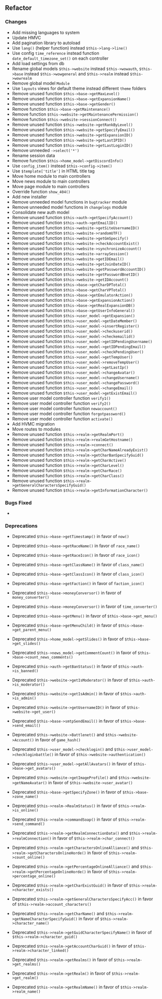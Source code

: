 ## Refactor

### Changes

- Add missing languages to system
- Update HMVC
- Add pagination library to autoload
- Use ``lang()`` (helper function) instead ``$this->lang->line()``
- Use config ``time_reference`` instead function ``date_default_timezone_set()`` on each controller
- Add load settings from db
- Rename global models ``$this->website`` instead ``$this->wowauth``, ``$this->base`` instead ``$this->wowgeneral`` and ``$this->realm`` instead ``$this->wowrealm``
- Remove global model ``Module``
- Use ``layouts`` views for default theme instead different ``theme`` folders
- Remove unused function ``$this->base->getMaxLevel()``
- Remove unused function ``$this->base->getExpansionName()``
- Remove unused function ``$this->base->getGender()``
- Remove function ``$this->base->getMaintenance()``
- Remove function ``$this->website->getMaintenancePermission()``
- Remove function ``$this->website->sessionConnect()``
- Remove unused function ``$this->website->getRankByLevel()``
- Remove unused function ``$this->website->getSpecifyEmail()``
- Remove unused function ``$this->website->getExpansionID()``
- Remove unused function ``$this->website->getLastIPID()``
- Remove unused function ``$this->website->getLastLoginID()``
- Remove unneeded ``->select('*')``
- Rename session data
- Remove function ``$this->home_model->getDiscordInfo()``
- Use ``config_item()`` instead ``$this->config->item()``
- Use ``$template['title']`` in HTML title tag
- Move home module to main controllers
- Move news module to main controllers
- Move page module to main controllers
- Override function ``show_404()``
- Add new installer
- Remove unneeded model functions in ``bugtracker`` module
- Remove unneeded model functions in ``changelogs`` module
- Consolidate new auth model
- Remove unused function ``$this->auth->getSpecifyAccount()``
- Remove unused function ``$this->auth->getEmailID()``
- Remove unused function ``$this->website->getSiteUsernameID()``
- Remove unused function ``$this->website->randomUTF()``
- Remove unused function ``$this->website->getGmSpecify()``
- Remove unused function ``$this->website->checkAccountExist()``
- Remove unused function ``$this->website->synchronizeAccount()``
- Remove unused function ``$this->website->arraySession()``
- Remove unused function ``$this->website->getIDEmail()``
- Remove unused function ``$this->website->getJoinDateID()``
- Remove unused function ``$this->website->getPasswordAccountID()``
- Remove unused function ``$this->website->getPasswordBnetID()``
- Remove unused function ``$this->website->getIDAccount()``
- Remove unused function ``$this->base->getCharDPTotal()``
- Remove unused function ``$this->base->getCharVPTotal()``
- Remove unused function ``$this->base->getEmulatorAction()``
- Remove unused function ``$this->base->getExpansionAction()``
- Remove unused function ``$this->base->getRealExpansionDB()``
- Remove unused function ``$this->base->getUserInfoGeneral()``
- Remove unused function ``$this->user_model->getExpansion()``
- Remove unused function ``$this->user_model->getDateMember()``
- Remove unused function ``$this->user_model->insertRegister()``
- Remove unused function ``$this->user_model->checkuserid()``
- Remove unused function ``$this->user_model->checkemailid()``
- Remove unused function ``$this->user_model->getIDPendingUsername()``
- Remove unused function ``$this->user_model->getIDPendingEmail()``
- Remove unused function ``$this->user_model->checkPendingUser()``
- Remove unused function ``$this->user_model->getTempUser()``
- Remove unused function ``$this->user_model->removeTempUser()``
- Remove unused function ``$this->user_model->getLastIp()``
- Remove unused function ``$this->user_model->changeAvatar()``
- Remove unused function ``$this->user_model->changeUsername()``
- Remove unused function ``$this->user_model->changePassword()``
- Remove unused function ``$this->user_model->changeEmail()``
- Remove unused function ``$this->user_model->getExistEmail()``
- Remove user model controller function ``verify1()``
- Remove user model controller function ``verify2()``
- Remove user model controller function ``newaccount()``
- Remove user model controller function ``forgotpassword()``
- Remove user model controller function ``activate()``
- Add HVMC migration
- Move routes to modules
- Remove unused function ``$this->realm->getRealmPort()``
- Remove unused function ``$this->realm->realmGetHostname()``
- Remove unused function ``$this->realm->connect()``
- Remove unused function ``$this->realm->getCharNameAlreadyExist()``
- Remove unused function ``$this->realm->getCharBanSpecifyGuid()``
- Remove unused function ``$this->realm->getCharActive()``
- Remove unused function ``$this->realm->getCharLevel()``
- Remove unused function ``$this->realm->getCharRace()``
- Remove unused function ``$this->realm->getCharClass()``
- Remove unused function ``$this->realm->getGeneralCharactersSpecifyGuid()``
- Remove unused function ``$this->realm->getInformationCharacter()``

### Bugs Fixed

- 

### Deprecations

- Deprecated ``$this->base->getTimestamp()`` in favor of ``now()``
- Deprecated ``$this->base->getRaceName()`` in favor of ``race_name()``
- Deprecated ``$this->base->getRaceIcon()`` in favor of ``race_icon()``
- Deprecated ``$this->base->getClassName()`` in favor of ``class_name()``
- Deprecated ``$this->base->getClassIcon()`` in favor of ``class_icon()``
- Deprecated ``$this->base->getFaction()`` in favor of ``faction_icon()``
- Deprecated ``$this->base->moneyConversor()`` in favor of ``money_converter()``
- Deprecated ``$this->base->moneyConversor()`` in favor of ``time_converter()``
- Deprecated ``$this->base->getMenu()`` in favor of ``$this->base->get_menu()``
- Deprecated ``$this->base->getMenuChild()`` in favor of ``$this->base->get_parent_menu()``
- Deprecated ``$this->home_model->getSlides()`` in favor of ``$this->base->get_slides()``
- Deprecated ``$this->news_model->getCommentCount()`` in favor of ``$this->base->count_news_comments()``
- Deprecated ``$this->auth->getBanStatus()`` in favor of ``$this->auth->is_banned()``
- Deprecated ``$this->website->getIsModerator()`` in favor of ``$this->auth->is_moderator()``
- Deprecated ``$this->website->getIsAdmin()`` in favor of ``$this->auth->is_admin()``
- Deprecated ``$this->website->getUsernameID()`` in favor of ``$this->website->get_user()``
- Deprecated ``$this->base->smtpSendEmail()`` in favor of ``$this->base->send_email()``
- Deprecated ``$this->website->Battlenet()`` and ``$this->website->Account()`` in favor of ``game_hash()``
- Deprecated ``$this->user_model->checklogin()`` and ``$this->user_model->checkloginbattle()`` in favor of ``$this->website->authentication()``
- Deprecated ``$this->user_model->getAllAvatars()`` in favor of ``$this->base->get_avatars()``
- Deprecated ``$this->website->getImageProfile()`` and ``$this->website->getNameAvatar()`` in favor of ``$this->website->user_avatar()``
- Deprecated ``$this->base->getSpecifyZone()`` in favor of ``$this->base->zone_name()``
- Deprecated ``$this->realm->RealmStatus()`` in favor of ``$this->realm->is_online()``
- Deprecated ``$this->realm->commandSoap()`` in favor of ``$this->realm->send_command()``
- Deprecated ``$this->realm->getRealmConnectionData()`` and ``$this->realm->realmConnection()`` in favor of ``$this->realm->char_connect()``
- Deprecated ``$this->realm->getCharactersOnlineAlliance()`` and ``$this->realm->getCharactersOnlineHorde()`` in favor of ``$this->realm->count_online()``
- Deprecated ``$this->realm->getPercentageOnlineAlliance()`` and ``$this->realm->getPercentageOnlineHorde()`` in favor of ``$this->realm->percentage_online()``
- Deprecated ``$this->realm->getCharExistGuid()`` in favor of ``$this->realm->character_exists()``
- Deprecated ``$this->realm->getGeneralCharactersSpecifyAcc()`` in favor of ``$this->realm->account_characters()``
- Deprecated ``$this->realm->getCharName()`` and ``$this->realm->getNameCharacterSpecifyGuid()`` in favor of ``$this->realm->character_name()``
- Deprecated ``$this->realm->getGuidCharacterSpecifyName()`` in favor of ``$this->realm->character_guid()``
- Deprecated ``$this->realm->getAccountCharGuid()`` in favor of ``$this->realm->character_linked()``

- Deprecated ``$this->realm->getRealms()`` in favor of ``$this->realm->get_realms()``
- Deprecated ``$this->realm->getRealm()`` in favor of ``$this->realm->get_realm()``
- Deprecated ``$this->realm->getRealmName()`` in favor of ``$this->realm->realm_name()``